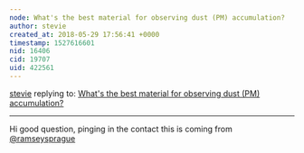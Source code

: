 ```yaml
---
node: What's the best material for observing dust (PM) accumulation? 
author: stevie
created_at: 2018-05-29 17:56:41 +0000
timestamp: 1527616601
nid: 16406
cid: 19707
uid: 422561
---
```




[stevie](../profile/stevie) replying to: [What's the best material for observing dust (PM) accumulation? ](../notes/stevie/05-29-2018/what-s-the-best-material-for-observing-dust-pm-accumulation)

----
Hi good question, pinging in the contact this is coming from [@ramseysprague](/profile/ramseysprague) 